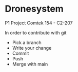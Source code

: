 # Dronesystem
P1 Project
Comtek 154 - C2-207


In order to contribute with git
* Pick a branch
* Write your change
* Commit
* Push
* Merge with main

